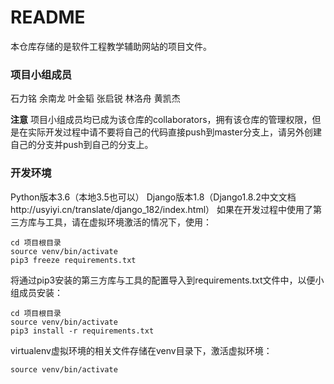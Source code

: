 # README

本仓库存储的是软件工程教学辅助网站的项目文件。

### 项目小组成员
石力铭 余南龙 叶金韬 张启锐 林洛舟 黄凯杰

**注意**
项目小组成员均已成为该仓库的collaborators，拥有该仓库的管理权限，但是在实际开发过程中请不要将自己的代码直接push到master分支上，请另外创建自己的分支并push到自己的分支上。

### 开发环境
Python版本3.6（本地3.5也可以）
Django版本1.8（Django1.8.2中文文档http://usyiyi.cn/translate/django_182/index.html）
如果在开发过程中使用了第三方库与工具，请在虚拟环境激活的情况下，使用：
```
cd 项目根目录
source venv/bin/activate
pip3 freeze requirements.txt
```
将通过pip3安装的第三方库与工具的配置导入到requirements.txt文件中，以便小组成员安装：
```
cd 项目根目录
source venv/bin/activate
pip3 install -r requirements.txt
```
virtualenv虚拟环境的相关文件存储在venv目录下，激活虚拟环境：
```
source venv/bin/activate
```

